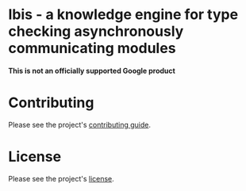 # Ibis - a knowledge engine for type checking asynchronously communicating modules

#### This is not an officially supported Google product

# Contributing

Please see the project's [contributing guide](../contributing.md).

# License

Please see the project's [license](../LICENSE).
